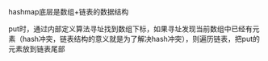 hashmap底层是数组+链表的数据结构

put时，通过内部定义算法寻址找到数组下标，如果寻址发现当前数组中已经有元素（hash冲突，链表结构的意义就是为了解决hash冲突），则遍历链表，把put的元素放到链表尾部
